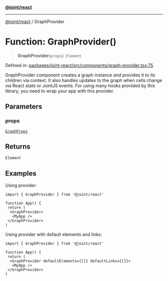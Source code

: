 [**@joint/react**](../README.md)

***

[@joint/react](../README.md) / GraphProvider

# Function: GraphProvider()

> **GraphProvider**(`props`): `Element`

Defined in: [packages/joint-react/src/components/graph-provider.tsx:75](https://github.com/samuelgja/joint/blob/ba33b9b8c40870ffb787d62832f1ac6786fe7e98/packages/joint-react/src/components/graph-provider.tsx#L75)

GraphProvider component creates a graph instance and provides it to its children via context.
It also handles updates to the graph when cells change via React state or JointJS events.
For using many hooks provided by this library, you need to wrap your app with this provider.

## Parameters

### props

[`GraphProps`](../interfaces/GraphProps.md)

## Returns

`Element`

## Examples

Using provider:
```tsx
import { GraphProvider } from '@joint/react'

function App() {
 return (
  <GraphProvider>
   <MyApp />
 </GraphProvider>
)
```

Using provider with default elements and links:
```tsx
import { GraphProvider } from '@joint/react'

function App() {
 return (
  <GraphProvider defaultElements={[]} defaultLinks={[]}>
   <MyApp />
 </GraphProvider>
)
```
